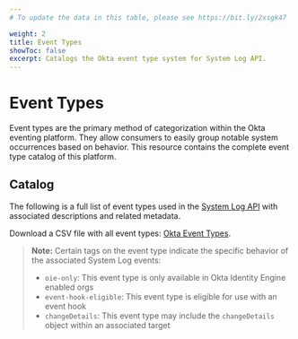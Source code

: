 ```yaml
---
# To update the data in this table, please see https://bit.ly/2xsgk47

weight: 2
title: Event Types
showToc: false
excerpt: Catalogs the Okta event type system for System Log API.
---
```


# Event Types

Event types are the primary method of categorization within the Okta eventing platform. They allow consumers to easily group notable system occurrences based on behavior. This resource contains the complete event type catalog of this platform.

## Catalog

The following is a full list of event types used in the [System Log API](https://developer.okta.com/docs/api/openapi/okta-management/management/tag/SystemLog/) with associated descriptions and related metadata.

Download a CSV file with all event types: [Okta Event Types](/docs/okta-event-types.csv).

>**Note:** Certain tags on the event type indicate the specific behavior of the associated System Log events:<br>
>
> * `oie-only`: This event type is only available in Okta Identity Engine enabled orgs
> * `event-hook-eligible`: This event type is eligible for use with an event hook
> * `changeDetails`: This event type may include the `changeDetails` object within an associated target

<EventTypes />
